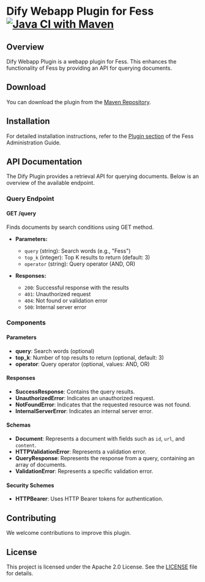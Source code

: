 Dify Webapp Plugin for Fess [![Java CI with Maven](https://github.com/codelibs/fess-webapp-dify/actions/workflows/maven.yml/badge.svg)](https://github.com/codelibs/fess-webapp-dify/actions/workflows/maven.yml)
==========================

## Overview

Dify Webapp Plugin is a webapp plugin for Fess.
This enhances the functionality of Fess by providing an API for querying documents.

## Download

You can download the plugin from the [Maven Repository](https://repo1.maven.org/maven2/org/codelibs/fess/fess-webapp-dify/).

## Installation

For detailed installation instructions, refer to the [Plugin section](https://fess.codelibs.org/14.3/admin/plugin-guide.html) of the Fess Administration Guide.

## API Documentation

The Dify Plugin provides a retrieval API for querying documents. Below is an overview of the available endpoint.

### Query Endpoint

#### GET /query

Finds documents by search conditions using GET method.

- **Parameters:**
  - `query` (string): Search words (e.g., "Fess")
  - `top_k` (integer): Top K results to return (default: 3)
  - `operator` (string): Query operator (AND, OR)

- **Responses:**
  - `200`: Successful response with the results
  - `401`: Unauthorized request
  - `404`: Not found or validation error
  - `500`: Internal server error

### Components

#### Parameters

- **query**: Search words (optional)
- **top_k**: Number of top results to return (optional, default: 3)
- **operator**: Query operator (optional, values: AND, OR)

#### Responses

- **SuccessResponse**: Contains the query results.
- **UnauthorizedError**: Indicates an unauthorized request.
- **NotFoundError**: Indicates that the requested resource was not found.
- **InternalServerError**: Indicates an internal server error.

#### Schemas

- **Document**: Represents a document with fields such as `id`, `url`, and `content`.
- **HTTPValidationError**: Represents a validation error.
- **QueryResponse**: Represents the response from a query, containing an array of documents.
- **ValidationError**: Represents a specific validation error.

#### Security Schemes

- **HTTPBearer**: Uses HTTP Bearer tokens for authentication.

## Contributing

We welcome contributions to improve this plugin.

## License

This project is licensed under the Apache 2.0 License. See the [LICENSE](https://www.apache.org/licenses/LICENSE-2.0.html) file for details.
